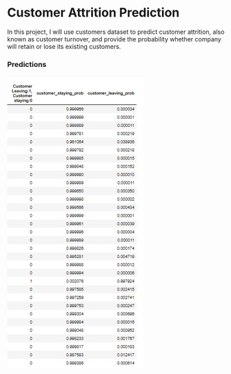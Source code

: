 # Customer Attrition Prediction

In this project, I will use customers dataset to predict customer attrition, also known as customer turnover, and provide the probability whether company will retain or lose its existing customers.


### Predictions

![image](images/preds.jpg)
